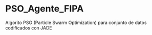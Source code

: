 # PSO_Agente_FIPA
Algorito PSO (Particle Swarm Optimization) para conjunto de datos codificados con JADE
